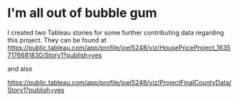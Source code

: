 # I'm all out of bubble gum
I created two Tableau stories for some further contributing data regarding this project. They can be found at https://public.tableau.com/app/profile/joel5248/viz/HousePriceProject_16357176681830/Story1?publish=yes

and also

https://public.tableau.com/app/profile/joel5248/viz/ProjectFinalCountyData/Story1?publish=yes


